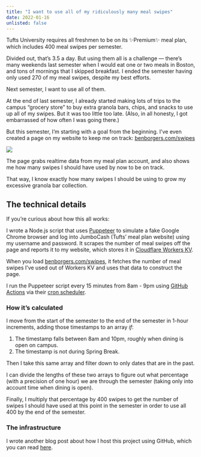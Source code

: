 ```yaml
---
title: "I want to use all of my ridiculously many meal swipes"
date: 2022-01-16
unlisted: false
---
```


Tufts University requires all freshmen to be on its ✨Premium✨ meal plan, which includes 400 meal swipes per semester.

Divided out, that’s 3.5 a day. But using them all is a challenge — there’s many weekends last semester when I would eat one or two meals in Boston, and tons of mornings that I skipped breakfast. I ended the semester having only used 270 of my meal swipes, despite my best efforts.

Next semester, I want to use all of them.

At the end of last semester, I already started making lots of trips to the campus “grocery store” to buy extra granola bars, chips, and snacks to use up all of my swipes. But it was too little too late. (Also, in all honesty, I got embarrassed of how often I was going there.)

But this semester, I’m starting with a goal from the beginning. I’ve even created a page on my website to keep me on track: [benborgers.com/swipes](https://benborgers.com/swipes)

![](/posts/swipes/Screen-Shot-2022-01-16-at-12.46.27-PM.png)

The page grabs realtime data from my meal plan account, and also shows me how many swipes I should have used by now to be on track.

That way, I know exactly how many swipes I should be using to grow my excessive granola bar collection.

## The technical details

If you’re curious about how this all works:

I wrote a Node.js script that uses [Puppeteer](https://pptr.dev) to simulate a fake Google Chrome browser and log into JumboCash (Tufts’ meal plan website) using my username and password. It scrapes the number of meal swipes off the page and reports it to my website, which stores it in [Cloudflare Workers KV](https://www.cloudflare.com/products/workers-kv/).

When you load [benborgers.com/swipes](https://benborgers.com/swipes), it fetches the number of meal swipes I’ve used out of Workers KV and uses that data to construct the page.

I run the Puppeteer script every 15 minutes from 8am - 9pm using [GitHub Actions](https://github.com/features/actions) via their [cron scheduler](https://docs.github.com/en/actions/learn-github-actions/events-that-trigger-workflows#schedule).

### How it’s calculated

I move from the start of the semester to the end of the semester in 1-hour increments, adding those timestamps to an array _if_:

1.  The timestamp falls between 8am and 10pm, roughly when dining is open on campus.
2.  The timestamp is not during Spring Break.

Then I take this same array and filter down to only dates that are in the past.

I can divide the lengths of these two arrays to figure out what percentage (with a precision of one hour) we are through the semester (taking only into account time when dining is open).

Finally, I multiply that percentage by 400 swipes to get the number of swipes I should have used at this point in the semester in order to use all 400 by the end of the semester.

### The infrastructure

I wrote another blog post about how I host this project using GitHub, which you can read [here](https://benborgers.com/posts/swipes-infra).
